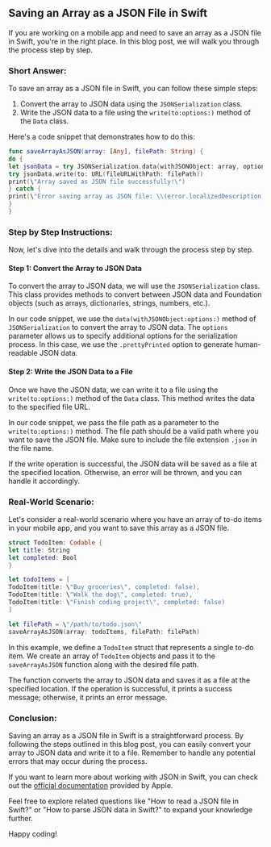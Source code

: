 ## Saving an Array as a JSON File in Swift

If you are working on a mobile app and need to save an array as a JSON file in Swift, you're in the right place. In this blog post, we will walk you through the process step by step.

### Short Answer:

To save an array as a JSON file in Swift, you can follow these simple steps:

1. Convert the array to JSON data using the `JSONSerialization` class.
2. Write the JSON data to a file using the `write(to:options:)` method of the `Data` class.

Here's a code snippet that demonstrates how to do this:

```swift
func saveArrayAsJSON(array: [Any], filePath: String) {
do {
let jsonData = try JSONSerialization.data(withJSONObject: array, options: .prettyPrinted)
try jsonData.write(to: URL(fileURLWithPath: filePath))
print(\"Array saved as JSON file successfully!\")
} catch {
print(\"Error saving array as JSON file: \\(error.localizedDescription)\")
}
}
```

### Step by Step Instructions:

Now, let's dive into the details and walk through the process step by step.

#### Step 1: Convert the Array to JSON Data

To convert the array to JSON data, we will use the `JSONSerialization` class. This class provides methods to convert between JSON data and Foundation objects (such as arrays, dictionaries, strings, numbers, etc.).

In our code snippet, we use the `data(withJSONObject:options:)` method of `JSONSerialization` to convert the array to JSON data. The `options` parameter allows us to specify additional options for the serialization process. In this case, we use the `.prettyPrinted` option to generate human-readable JSON data.

#### Step 2: Write the JSON Data to a File

Once we have the JSON data, we can write it to a file using the `write(to:options:)` method of the `Data` class. This method writes the data to the specified file URL.

In our code snippet, we pass the file path as a parameter to the `write(to:options:)` method. The file path should be a valid path where you want to save the JSON file. Make sure to include the file extension `.json` in the file name.

If the write operation is successful, the JSON data will be saved as a file at the specified location. Otherwise, an error will be thrown, and you can handle it accordingly.

### Real-World Scenario:

Let's consider a real-world scenario where you have an array of to-do items in your mobile app, and you want to save this array as a JSON file.

```swift
struct TodoItem: Codable {
let title: String
let completed: Bool
}

let todoItems = [
TodoItem(title: \"Buy groceries\", completed: false),
TodoItem(title: \"Walk the dog\", completed: true),
TodoItem(title: \"Finish coding project\", completed: false)
]

let filePath = \"/path/to/todo.json\"
saveArrayAsJSON(array: todoItems, filePath: filePath)
```

In this example, we define a `TodoItem` struct that represents a single to-do item. We create an array of `TodoItem` objects and pass it to the `saveArrayAsJSON` function along with the desired file path.

The function converts the array to JSON data and saves it as a file at the specified location. If the operation is successful, it prints a success message; otherwise, it prints an error message.

### Conclusion:

Saving an array as a JSON file in Swift is a straightforward process. By following the steps outlined in this blog post, you can easily convert your array to JSON data and write it to a file. Remember to handle any potential errors that may occur during the process.

If you want to learn more about working with JSON in Swift, you can check out the [official documentation](https://developer.apple.com/documentation/foundation/jsonserialization) provided by Apple.

Feel free to explore related questions like \"How to read a JSON file in Swift?\" or \"How to parse JSON data in Swift?\" to expand your knowledge further.

Happy coding!
